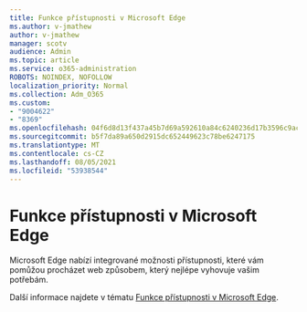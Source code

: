 ```yaml
---
title: Funkce přístupnosti v Microsoft Edge
ms.author: v-jmathew
author: v-jmathew
manager: scotv
audience: Admin
ms.topic: article
ms.service: o365-administration
ROBOTS: NOINDEX, NOFOLLOW
localization_priority: Normal
ms.collection: Adm_O365
ms.custom:
- "9004622"
- "8369"
ms.openlocfilehash: 04f6d8d13f437a45b7d69a592610a84c6240236d17b3596c9ac28dcd3c3cacc9
ms.sourcegitcommit: b5f7da89a650d2915dc652449623c78be6247175
ms.translationtype: MT
ms.contentlocale: cs-CZ
ms.lasthandoff: 08/05/2021
ms.locfileid: "53938544"
---
```

# <a name="accessibility-features-in-microsoft-edge"></a>Funkce přístupnosti v Microsoft Edge

Microsoft Edge nabízí integrované možnosti přístupnosti, které vám pomůžou procházet web způsobem, který nejlépe vyhovuje vašim potřebám.

Další informace najdete v tématu [Funkce přístupnosti v Microsoft Edge](https://go.microsoft.com/fwlink/?linkid=2153648).
